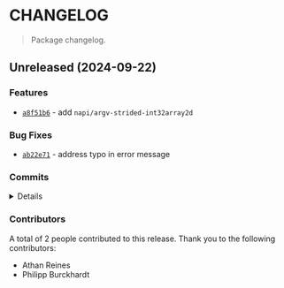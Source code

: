 # CHANGELOG

> Package changelog.

<section class="release" id="unreleased">

## Unreleased (2024-09-22)

<section class="features">

### Features

-   [`a8f51b6`](https://github.com/stdlib-js/stdlib/commit/a8f51b69d46c9fd288ecb828a75582cfd6f36aa3) - add `napi/argv-strided-int32array2d`

</section>

<!-- /.features -->

<section class="bug-fixes">

### Bug Fixes

-   [`ab22e71`](https://github.com/stdlib-js/stdlib/commit/ab22e71e05aceb5e97062ec6fad80ae27792f30a) - address typo in error message

</section>

<!-- /.bug-fixes -->

<section class="commits">

### Commits

<details>

-   [`9e689ff`](https://github.com/stdlib-js/stdlib/commit/9e689ffcb7c6223afc521f1e574b42f10921cf5e) - **chore:** fix indentation in manifest.json files _(by Philipp Burckhardt)_
-   [`8f745c7`](https://github.com/stdlib-js/stdlib/commit/8f745c734da22e26a4c5e6bbaf9ab20d991e5a63) - **test:** fix descriptions _(by Athan Reines)_
-   [`ab22e71`](https://github.com/stdlib-js/stdlib/commit/ab22e71e05aceb5e97062ec6fad80ae27792f30a) - **fix:** address typo in error message _(by Athan Reines)_
-   [`6ccbed0`](https://github.com/stdlib-js/stdlib/commit/6ccbed041b34b95f10ac80330eeebd48d73153dd) - **docs:** fix grammar in comments _(by Athan Reines)_
-   [`a8f51b6`](https://github.com/stdlib-js/stdlib/commit/a8f51b69d46c9fd288ecb828a75582cfd6f36aa3) - **feat:** add `napi/argv-strided-int32array2d` _(by Athan Reines)_

</details>

</section>

<!-- /.commits -->

<section class="contributors">

### Contributors

A total of 2 people contributed to this release. Thank you to the following contributors:

-   Athan Reines
-   Philipp Burckhardt

</section>

<!-- /.contributors -->

</section>

<!-- /.release -->


